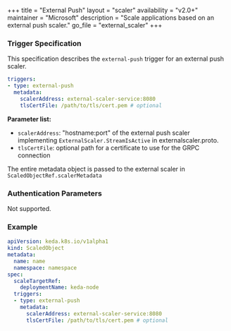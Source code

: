 +++
title = "External Push"
layout = "scaler"
availability = "v2.0+"
maintainer = "Microsoft"
description = "Scale applications based on an external push scaler."
go_file = "external_scaler"
+++

### Trigger Specification

This specification describes the `external-push` trigger for an external push scaler.

```yaml
triggers:
- type: external-push
  metadata:
    scalerAddress: external-scaler-service:8080
    tlsCertFile: /path/to/tls/cert.pem # optional
```

**Parameter list:**

- `scalerAddress`: "hostname:port" of the external push scaler implementing `ExternalScaler.StreamIsActive` in externalscaler.proto.
- `tlsCertFile`: optional path for a certificate to use for the GRPC connection

The entire metadata object is passed to the external scaler in `ScaledObjectRef.scalerMetadata`

### Authentication Parameters

Not supported.

### Example

```yaml
apiVersion: keda.k8s.io/v1alpha1
kind: ScaledObject
metadata:
  name: name
  namespace: namespace
spec:
  scaleTargetRef:
    deploymentName: keda-node
  triggers:
  - type: external-push
    metadata:
      scalerAddress: external-scaler-service:8080
      tlsCertFile: /path/to/tls/cert.pem # optional
```
